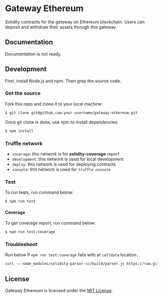 # Gateway Ethereum

Solidity contracts for the gateway on Ethereum blockchain. Users can deposit and withdraw their assets through this gateway.

## Documentation

Documentation is not ready.

## Development

First, install Node.js and npm. Then grep the source code.

### Get the source

Fork this repo and clone it to your local machine:

```sh
$ git clone git@github.com:your-username/gateway-ethereum.git
```

Once git clone is done, use npm to install dependencies:

```sh
$ npm install
```

### Truffle network

- `coverage`: this network is for **solidity-coverage** report
- `development`: this network is used for local development
- `deploy`: this network is used for deploying contracts
- `console`: this network is used for `truffle console`

### Test

To run tests, run command below:

```sh
$ npm run test
```

#### Coverage

To get coverage report, run command below:

```sh
$ npm run test:coverage
```

### Troubleshoot

Run below if `npm run test:coverage` fails with at `calldata` location.

```bash
curl -o node_modules/solidity-parser-sc/build/parser.js https://raw.githubusercontent.com/maxsam4/solidity-parser/solidity-0.5/build/parser.js
```

## License

Gateway Ethereum is licensed under the [MIT License](/LICENSE).
